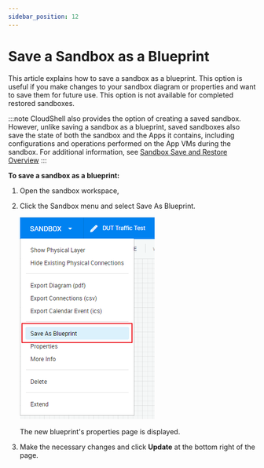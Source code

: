 ```yaml
---
sidebar_position: 12
---
```


# Save a Sandbox as a Blueprint

This article explains how to save a sandbox as a blueprint. This option is useful if you make changes to your sandbox diagram or properties and want to save them for future use. This option is not available for completed restored sandboxes.

:::note
CloudShell also provides the option of creating a saved sandbox. However, unlike saving a sandbox as a blueprint, saved sandboxes also save the state of both the sandbox and the Apps it contains, including configurations and operations performed on the App VMs during the sandbox. For additional information, see [Sandbox Save and Restore Overview](../sandbox-save-and-restore-overview.md)
:::

**To save a sandbox as a blueprint:**

1. Open the sandbox workspace,
2. Click the Sandbox menu and select Save As Blueprint.
    
    ![](/Images/CloudShell-Portal/Lab-Management/Reservations/SaveAsBlueprint.png)
    
    The new blueprint's properties page is displayed.
    
3. Make the necessary changes and click **Update** at the bottom right of the page.